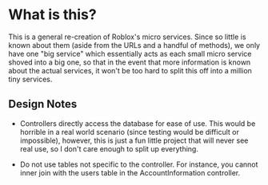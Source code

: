 # What is this?

This is a general re-creation of Roblox's micro services. Since so little is known about them (aside from the URLs and a handful of methods), we only have one "big service" which essentially acts as each small micro service shoved into a big one, so that in the event that more information is known about the actual services, it won't be too hard to split this off into a million tiny services.

## Design Notes

- Controllers directly access the database for ease of use. This would be horrible in a real world scenario (since testing would be difficult or impossible), however, this is just a fun little project that will never see real use, so I don't care enough to split up everything.

- Do not use tables not specific to the controller. For instance, you cannot inner join with the users table in the AccountInformation controller.